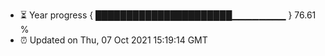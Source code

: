 - ⏳ Year progress { ██████████████████████▁▁▁▁▁▁▁▁ } 76.61 %
- ⏰ Updated on Thu, 07 Oct 2021 15:19:14 GMT

